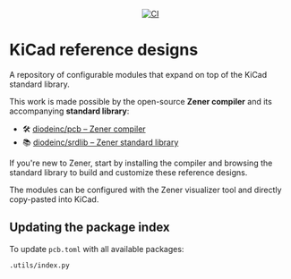 <p align="center">
  <a href="https://github.com/diodeinc/kicad/actions/workflows/ci.yaml">
    <img src="https://github.com/diodeinc/kicad/actions/workflows/ci.yaml/badge.svg" alt="CI">
  </a>
</p>

# KiCad reference designs

A repository of configurable modules that expand on top of the KiCad standard library.

This work is made possible by the open-source **Zener compiler** and its accompanying **standard library**:

- 🛠️ [diodeinc/pcb – Zener compiler](https://github.com/diodeinc/pcb)
- 📚 [diodeinc/srdlib – Zener standard library](https://github.com/diodeinc/srdlib)

If you're new to Zener, start by installing the compiler and browsing the standard library to build and customize these reference designs.

The modules can be configured with the Zener visualizer tool and directly copy-pasted into KiCad.

## Updating the package index

To update `pcb.toml` with all available packages:

```bash
.utils/index.py
```
